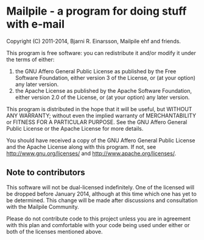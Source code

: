# Mailpile - a program for doing stuff with e-mail

Copyright (C) 2011-2014, Bjarni R. Einarsson, Mailpile ehf and friends.

This program is free software: you can redistribute it and/or modify
it under the terms of either:

   1. the GNU Affero General Public License as published by the Free
      Software Foundation, either version 3 of the License, or (at
      your option) any later version.
   2. the Apache License as published by the Apache Software Foundation,
      either version 2.0 of the License, or (at your option) any later
      version.

This program is distributed in the hope that it will be useful, but
WITHOUT ANY WARRANTY; without even the implied warranty of
MERCHANTABILITY or FITNESS FOR A PARTICULAR PURPOSE.  See the GNU Affero
General Public License or the Apache License for more details.

You should have received a copy of the GNU Affero General Public License
and the Apache License along with this program. If not, see
<http://www.gnu.org/licenses/> and <http://www.apache.org/licenses/>.


## Note to contributors ##

This software will not be dual-licensed indefinitely. One of the
licensed will be dropped before January 2014, although at this time
which one has yet to be determined. This change will be made after
discussions and consultation with the Mailpile Community.

Please do not contribute code to this project unless you are in
agreement with this plan and comfortable with your code being used under
either or both of the licenses mentioned above.

